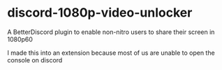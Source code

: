 # discord-1080p-video-unlocker
A BetterDiscord plugin to enable non-nitro users to share their screen in 1080p60

I made this into an extension because most of us are unable to open the console on discord
